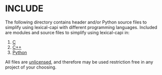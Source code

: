 # INCLUDE

The following directory contains header and/or Python source files to simplify using lexical-capi with different programming languages. Included are modules and source files to simplify using lexical-capi in:

1. [C](lexical.h)
2. [C++](lexical.hpp)
3. [Python](lexical.py)

All files are [unlicensed](https://unlicense.org/), and therefore may be used restriction free in any project of your choosing.
